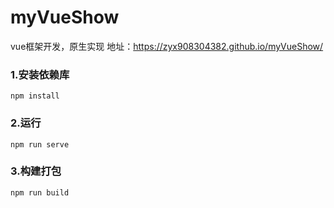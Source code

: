 # myVueShow

vue框架开发，原生实现
地址：https://zyx908304382.github.io/myVueShow/

### 1.安装依赖库
```
npm install
```

### 2.运行
```
npm run serve
```

### 3.构建打包
```
npm run build
```
